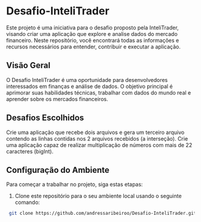 ﻿# Desafio-InteliTrader


Este projeto é uma iniciativa para o desafio proposto pela InteliTrader, visando criar uma aplicação que explore e analise dados do mercado financeiro. Neste repositório, você encontrará todas as informações e recursos necessários para entender, contribuir e executar a aplicação.

## Visão Geral

O Desafio InteliTrader é uma oportunidade  para desenvolvedores interessados em finanças e análise de dados. O objetivo principal é aprimorar suas habilidades técnicas, trabalhar com dados do mundo real e aprender sobre os mercados financeiros.

## Desafios Escolhidos

Crie uma aplicação que recebe dois arquivos e gera um terceiro arquivo contendo as linhas contidas nos 2 arquivos recebidos (a interseção).
Crie uma aplicação capaz de realizar multiplicação de números com mais de 22 caracteres (bigInt).

## Configuração do Ambiente

Para começar a trabalhar no projeto, siga estas etapas:

1. Clone este repositório para o seu ambiente local usando o seguinte comando:
   
  ```bash
   git clone https://github.com/andressaribeiroo/Desafio-InteliTrader.git
